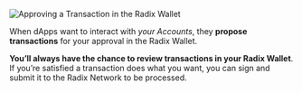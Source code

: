 ![Approving a Transaction in the Radix Wallet](/quests-images/key/3-KeyImage_ApprovingTransactions.webp)

When dApps want to interact with _your Accounts_,  they **propose transactions** for your approval in the Radix Wallet.

**You’ll always have the chance to review transactions in your Radix Wallet**. If you’re satisfied a transaction does what you want, you can sign and submit it to the Radix Network to be processed.
